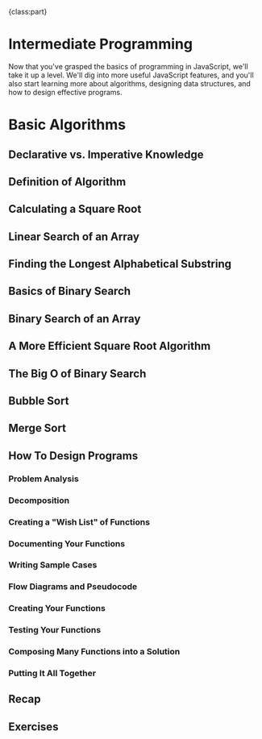 {class:part}

# Intermediate Programming

Now that you've grasped the basics of programming in JavaScript, we'll take it up a level. We'll dig into more useful JavaScript features, and you'll also start learning more about algorithms, designing data structures, and how to design effective programs.

# Basic Algorithms

## Declarative vs. Imperative Knowledge

## Definition of Algorithm

## Calculating a Square Root

## Linear Search of an Array

## Finding the Longest Alphabetical Substring

## Basics of Binary Search

## Binary Search of an Array

## A More Efficient Square Root Algorithm

## The Big O of Binary Search

## Bubble Sort

## Merge Sort

## How To Design Programs

### Problem Analysis

### Decomposition

### Creating a "Wish List" of Functions

### Documenting Your Functions

### Writing Sample Cases

### Flow Diagrams and Pseudocode

### Creating Your Functions

### Testing Your Functions

### Composing Many Functions into a Solution

### Putting It All Together

## Recap

## Exercises
